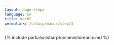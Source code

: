 ```yaml
---
layout: page-steps
language: C#
title: macOS
permalink: /csharp/macos/step/3
---
```


{% include partials/csharp/columnstoreunix.md %}
